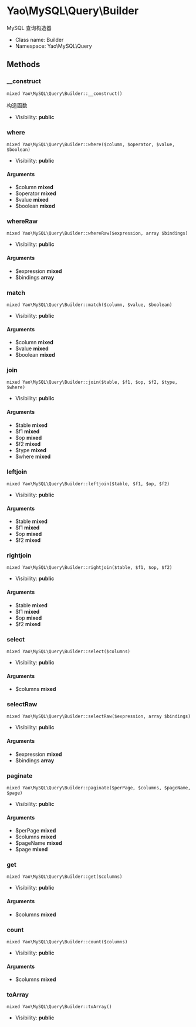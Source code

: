 Yao\MySQL\Query\Builder
===============

MySQL 查询构造器




* Class name: Builder
* Namespace: Yao\MySQL\Query







Methods
-------


### __construct

    mixed Yao\MySQL\Query\Builder::__construct()

构造函数



* Visibility: **public**




### where

    mixed Yao\MySQL\Query\Builder::where($column, $operator, $value, $boolean)





* Visibility: **public**


#### Arguments
* $column **mixed**
* $operator **mixed**
* $value **mixed**
* $boolean **mixed**



### whereRaw

    mixed Yao\MySQL\Query\Builder::whereRaw($expression, array $bindings)





* Visibility: **public**


#### Arguments
* $expression **mixed**
* $bindings **array**



### match

    mixed Yao\MySQL\Query\Builder::match($column, $value, $boolean)





* Visibility: **public**


#### Arguments
* $column **mixed**
* $value **mixed**
* $boolean **mixed**



### join

    mixed Yao\MySQL\Query\Builder::join($table, $f1, $op, $f2, $type, $where)





* Visibility: **public**


#### Arguments
* $table **mixed**
* $f1 **mixed**
* $op **mixed**
* $f2 **mixed**
* $type **mixed**
* $where **mixed**



### leftjoin

    mixed Yao\MySQL\Query\Builder::leftjoin($table, $f1, $op, $f2)





* Visibility: **public**


#### Arguments
* $table **mixed**
* $f1 **mixed**
* $op **mixed**
* $f2 **mixed**



### rightjoin

    mixed Yao\MySQL\Query\Builder::rightjoin($table, $f1, $op, $f2)





* Visibility: **public**


#### Arguments
* $table **mixed**
* $f1 **mixed**
* $op **mixed**
* $f2 **mixed**



### select

    mixed Yao\MySQL\Query\Builder::select($columns)





* Visibility: **public**


#### Arguments
* $columns **mixed**



### selectRaw

    mixed Yao\MySQL\Query\Builder::selectRaw($expression, array $bindings)





* Visibility: **public**


#### Arguments
* $expression **mixed**
* $bindings **array**



### paginate

    mixed Yao\MySQL\Query\Builder::paginate($perPage, $columns, $pageName, $page)





* Visibility: **public**


#### Arguments
* $perPage **mixed**
* $columns **mixed**
* $pageName **mixed**
* $page **mixed**



### get

    mixed Yao\MySQL\Query\Builder::get($columns)





* Visibility: **public**


#### Arguments
* $columns **mixed**



### count

    mixed Yao\MySQL\Query\Builder::count($columns)





* Visibility: **public**


#### Arguments
* $columns **mixed**



### toArray

    mixed Yao\MySQL\Query\Builder::toArray()





* Visibility: **public**



